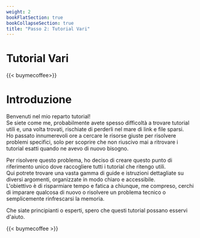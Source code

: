 ```yaml
---
weight: 2
bookFlatSection: true
bookCollapseSection: true
title: "Passo 2: Tutorial Vari"
---
```


# Tutorial Vari

{{< buymecoffee>}}


# Introduzione

Benvenuti nel mio reparto tutorial!  
Se siete come me, probabilmente avete spesso difficoltà a trovare tutorial utili e, una volta trovati, rischiate di perderli nel mare di link e file sparsi.  
Ho passato innumerevoli ore a cercare le risorse giuste per risolvere problemi specifici, solo per scoprire che non riuscivo mai a ritrovare i tutorial esatti quando ne avevo di nuovo bisogno.  

Per risolvere questo problema, ho deciso di creare questo punto di riferimento unico dove raccogliere tutti i tutorial che ritengo utili.  
Qui potrete trovare una vasta gamma di guide e istruzioni dettagliate su diversi argomenti, organizzate in modo chiaro e accessibile.  
L'obiettivo è di risparmiare tempo e fatica a chiunque, me compreso, cerchi di imparare qualcosa di nuovo o risolvere un problema tecnico o semplicemente rinfrescarsi la memoria.

Che siate principianti o esperti, spero che questi tutorial possano esservi d'aiuto.

{{< buymecoffee >}}
